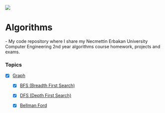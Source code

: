 ![](https://img.shields.io/badge/C%2B%2B-00599C?style=for-the-badge&logo=c%2B%2B&logoColor=white)

# Algorithms

*-* My code repository where I share my Necmettin Erbakan University Computer Engineering 2nd year algorithms course homework, projects and exams.

### Topics

* [x] [Graph](/Graph/)
    
  - [x] [BFS (Breadth First Search)](/Graph/BFS/)
  
  - [x] [DFS (Depth First Search)](/Graph/DFS/)
  
  - [x] [Bellman Ford](/Graph/BellmanFord/)
